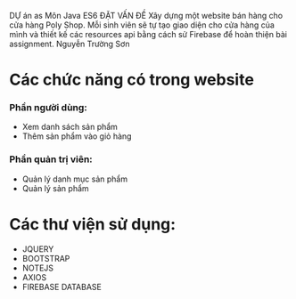 DỰ án as Môn Java ES6
ĐẶT VẤN ĐỀ
Xây dựng một website bán hàng cho cửa hàng Poly Shop. 
Mỗi sinh viên sẽ tự tạo giao diện cho cửa hàng của mình và thiết kế các resources 
api bằng cách sử Firebase để hoàn thiện bài assignment.
Nguyễn Trường Sơn
# Các chức năng có trong website

### Phần người dùng:

- Xem danh sách sản phẩm
- Thêm sản phẩm vào giỏ hàng

### Phần quản trị viên:

- Quản lý danh mục sản phẩm
- Quản lý sản phẩm

# Các thư viện sử dụng:

- JQUERY
- BOOTSTRAP
- NOTEJS
- AXIOS
- FIREBASE DATABASE
